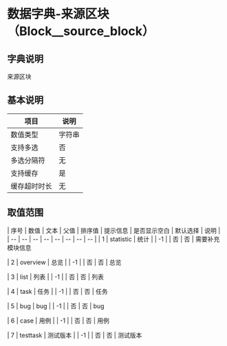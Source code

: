 # 数据字典-来源区块（Block__source_block）
## 字典说明
来源区块

## 基本说明
| 项目 | 说明 |
| -- | -- |
| 数值类型 | 字符串 |
| 支持多选 | 否 |
| 多选分隔符 | 无 |
| 支持缓存 | 是 |
| 缓存超时时长 | 无 |

## 取值范围
| 序号 | 数值 | 文本 | 父值 | 排序值 | 提示信息 | 是否显示空白 | 默认选择 | 说明 |
| -- | -- | -- | -- | -- | -- | -- | -- |
| 1 | statistic | 统计 |  | -1 |  | 否 | 否 | 需要补充模块信息

| 2 | overview | 总览 |  | -1 |  | 否 | 否 | 总览

| 3 | list | 列表 |  | -1 |  | 否 | 否 | 列表

| 4 | task | 任务 |  | -1 |  | 否 | 否 | 任务

| 5 | bug | bug |  | -1 |  | 否 | 否 | bug

| 6 | case | 用例 |  | -1 |  | 否 | 否 | 用例

| 7 | testtask | 测试版本 |  | -1 |  | 否 | 否 | 测试版本


